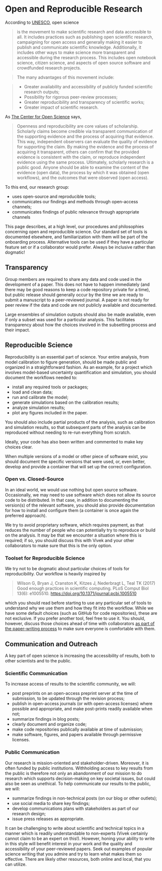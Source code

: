 # Open and Reproducible Research

According to [UNESCO](http://www.unesco.org/new/en/communication-and-information/portals-and-platforms/goap/open-science-movement/), open science

> is the movement to make scientific research and data accessible to all. It includes practices such as publishing open scientific research, campaigning for open access and generally making it easier to publish and communicate scientific knowledge. Additionally, it includes other ways to make science more transparent and accessible during the research process. This includes open notebook science, citizen science, and aspects of open source software and crowdfunded research projects.

> The many advantages of this movement include:

> * Greater availability and accessibility of publicly funded scientific research outputs;  
> * Possibility for rigorous peer-review processes;  
> * Greater reproducibility and transparency of scientific works;  
> * Greater impact of scientific research.

As [The Center for Open Science](https://www.cos.io/) says,

> Openness and reproducibility are core values of scholarship.  Scholarly claims become credible via transparent communication of the supporting evidence and the process of acquiring that evidence.  This way, independent observers can evaluate the quality of evidence for supporting the claim.  By making the evidence and the process of acquiring it transparent, others can confirm that the provided evidence is consistent with the claim, or reproduce independent evidence using the same process.  Ultimately, scholarly research is a public good.  Anyone should be able to examine the content of the evidence (open data), the process by which it was obtained (open workflows), and the outcomes that were observed (open access).

To this end, our research group:  

* uses open-source and reproducible tools;  
* communicates our findings and methods through open-access channels;  
* communicates findings of public relevance through appropriate channels  

This page describes, at a high level, our procedures and philosophies concerning open and reproducible science. Our standard set of tools is documented elsewhere, and familiarization with them will be part of the onboarding process. Alternative tools can be used if they have a particular feature set or if a collaborator would prefer. Always be inclusive rather than dogmatic!

## Transparency

Group members are required to share any data and code used in the development of a paper. This does not have to happen immediately (and there may be good reasons to keep a code repository private for a time), but public release should generally occur by the time we are ready to submit a manuscript to a peer-reviewed journal. A paper is not ready for peer review if the data and code are not publicly available and documented.

Large ensembles of simulation outputs should also be made available, even if only a subset was used for a particular analysis. This facilitates transparency about how the choices involved in the subsetting process and their impact.

## Reproducible Science

Reproducibility is an essential part of science. Your entire analysis, from model calibration to figure generation, should be made public and organized in a straightforward fashion. As an example, for a project which involves model-based uncertainty quantification and simulation, you should document the workflows needed to:

* install any required tools or packages;  
* load and clean data;  
* run and calibrate the model;  
* generate simulations based on the calibration results;  
* analyze simulation results;  
* plot any figures included in the paper.  

You should also include partial products of the analysis, such as calibration and simulation results, so that subsequent parts of the analysis can be reproduced without needing to re-run everything from scratch.

Ideally, your code has also been written and commented to make key choices clear.

When multiple versions of a model or other piece of software exist, you should document the specific versions that were used, or, even better, develop and provide a container that will set up the correct configuration.

### Open vs. Closed-Source

In an ideal world, we would use nothing but open source software. Occasionally, we may need to use software which does not allow its source code to be distributed. In that case, in addition to documenting the version(s) of the relevant software, you should also provide documentation for how to install and configure them (a container is once again the preferred approach).

We try to avoid proprietary software, which requires payment, as that reduces the number of people who can potentially try to reproduce or build on the analysis. It may be that we encounter a situation where this is required; if so, you should discuss this with Vivek and your other collaborators to make sure that this is the only option.

### Toolset for Reproducible Science

We try not to be dogmatic about particular choices of tools for reproducibility. Our workflow is heavily inspired by
> Wilson G, Bryan J, Cranston K, Kitzes J, Nederbragt L, Teal TK (2017) Good enough practices in scientific computing. PLoS Comput Biol 13(6): e1005510. https://doi.org/10.1371/journal.pcbi.1005510

which you should read before starting to use any particular set of tools to understand why we use them and how they fit into the workflow. While we have some default choices (such as GitHub for code repositories), these are not exclusive. If you prefer another tool, feel free to use it. You should, however, discuss those choices ahead of time with collaborators [as part of the paper-writing process](/lab-manual/guidelines/papers/) to make sure everyone is comfortable with them.

## Communication and Outreach

A key part of open science is increasing the accessibility of results, both to other scientists and to the public.

### Scientific Communication

To increase access of results to the scientific community, we will:

* post preprints on an open-access preprint server at the time of submission, to be updated through the revision process;
* publish in open-access journals (or with open-access licenses) where possible and appropriate, and make post-prints readily available when not;
* summarize findings in blog posts;
* clearly document and organize code;
* make code repositories publically available at time of submission;
* make software, figures, and papers available through permissive licenses.

### Public Communication

Our research is mission-oriented and stakeholder-driven. Moreover, it is often funded by public institutions. Withholding access to key results from the public is therefore not only an abandonment of our mission to do research which supports decision-making on key societal issues, but could also be seen as unethical. To help communicate our results to the public, we will:

* summarize findings in non-technical posts (on our blog or other outlets);
* use social media to share key findings;
* develop communications plans with stakeholders as part of our research design;
* issue press releases as appropriate.

It can be challenging to write about scientific and technical topics in a manner which is readily understandable to non-experts (Vivek certainly cannot claim to be an expert on this!). However, honing your ability to write in this style will benefit interest in your work and the quality and accessibility of your peer-reviewed papers. Seek out examples of popular science writing that you admire and try to learn what makes them so effective. There are likely other resources, both online and local, that you can utilize.
